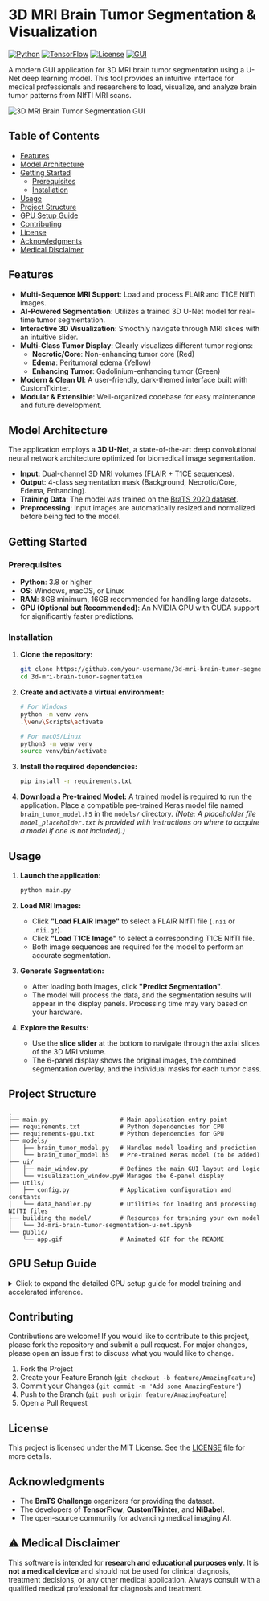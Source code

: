 # 3D MRI Brain Tumor Segmentation & Visualization

[![Python](https://img.shields.io/badge/Python-3.8%2B-blue)](https://www.python.org/)
[![TensorFlow](https://img.shields.io/badge/TensorFlow-2.10-orange)](https://tensorflow.org/)
[![License](https://img.shields.io/badge/License-MIT-green.svg)](LICENSE)
[![GUI](https://img.shields.io/badge/GUI-CustomTkinter-brightgreen)](https://github.com/TomSchimansky/CustomTkinter)

A modern GUI application for 3D MRI brain tumor segmentation using a U-Net deep learning model. This tool provides an intuitive interface for medical professionals and researchers to load, visualize, and analyze brain tumor patterns from NIfTI MRI scans.

![3D MRI Brain Tumor Segmentation GUI](public/app.gif)

## Table of Contents

- [Features](#features)
- [Model Architecture](#model-architecture)
- [Getting Started](#getting-started)
  - [Prerequisites](#prerequisites)
  - [Installation](#installation)
- [Usage](#usage)
- [Project Structure](#project-structure)
- [GPU Setup Guide](#gpu-setup-guide)
- [Contributing](#contributing)
- [License](#license)
- [Acknowledgments](#acknowledgments)
- [Medical Disclaimer](#️-medical-disclaimer)

## Features

- **Multi-Sequence MRI Support**: Load and process FLAIR and T1CE NIfTI images.
- **AI-Powered Segmentation**: Utilizes a trained 3D U-Net model for real-time tumor segmentation.
- **Interactive 3D Visualization**: Smoothly navigate through MRI slices with an intuitive slider.
- **Multi-Class Tumor Display**: Clearly visualizes different tumor regions:
  - **Necrotic/Core**: Non-enhancing tumor core (Red)
  - **Edema**: Peritumoral edema (Yellow)
  - **Enhancing Tumor**: Gadolinium-enhancing tumor (Green)
- **Modern & Clean UI**: A user-friendly, dark-themed interface built with CustomTkinter.
- **Modular & Extensible**: Well-organized codebase for easy maintenance and future development.

## Model Architecture

The application employs a **3D U-Net**, a state-of-the-art deep convolutional neural network architecture optimized for biomedical image segmentation.

- **Input**: Dual-channel 3D MRI volumes (FLAIR + T1CE sequences).
- **Output**: 4-class segmentation mask (Background, Necrotic/Core, Edema, Enhancing).
- **Training Data**: The model was trained on the [BraTS 2020 dataset](https://www.kaggle.com/datasets/awsaf49/brats20-dataset-training-validation).
- **Preprocessing**: Input images are automatically resized and normalized before being fed to the model.

## Getting Started

### Prerequisites

- **Python**: 3.8 or higher
- **OS**: Windows, macOS, or Linux
- **RAM**: 8GB minimum, 16GB recommended for handling large datasets.
- **GPU (Optional but Recommended)**: An NVIDIA GPU with CUDA support for significantly faster predictions.

### Installation

1.  **Clone the repository:**
    ```bash
    git clone https://github.com/your-username/3d-mri-brain-tumor-segmentation.git
    cd 3d-mri-brain-tumor-segmentation
    ```

2.  **Create and activate a virtual environment:**
    ```bash
    # For Windows
    python -m venv venv
    .\venv\Scripts\activate

    # For macOS/Linux
    python3 -m venv venv
    source venv/bin/activate
    ```

3.  **Install the required dependencies:**
    ```bash
    pip install -r requirements.txt
    ```

4.  **Download a Pre-trained Model:**
    A trained model is required to run the application. Place a compatible pre-trained Keras model file named `brain_tumor_model.h5` in the `models/` directory.
    *(Note: A placeholder file `model_placeholder.txt` is provided with instructions on where to acquire a model if one is not included).)*

## Usage

1.  **Launch the application:**
    ```bash
    python main.py
    ```

2.  **Load MRI Images:**
    - Click **"Load FLAIR Image"** to select a FLAIR NIfTI file (`.nii` or `.nii.gz`).
    - Click **"Load T1CE Image"** to select a corresponding T1CE NIfTI file.
    - Both image sequences are required for the model to perform an accurate segmentation.

3.  **Generate Segmentation:**
    - After loading both images, click **"Predict Segmentation"**.
    - The model will process the data, and the segmentation results will appear in the display panels. Processing time may vary based on your hardware.

4.  **Explore the Results:**
    - Use the **slice slider** at the bottom to navigate through the axial slices of the 3D MRI volume.
    - The 6-panel display shows the original images, the combined segmentation overlay, and the individual masks for each tumor class.

## Project Structure

```
.
├── main.py                    # Main application entry point
├── requirements.txt           # Python dependencies for CPU
├── requirements-gpu.txt       # Python dependencies for GPU
├── models/
│   ├── brain_tumor_model.py   # Handles model loading and prediction
│   └── brain_tumor_model.h5   # Pre-trained Keras model (to be added)
├── ui/
│   ├── main_window.py         # Defines the main GUI layout and logic
│   └── visualization_window.py# Manages the 6-panel display
├── utils/
│   ├── config.py              # Application configuration and constants
│   └── data_handler.py        # Utilities for loading and processing NIfTI files
├── building the model/        # Resources for training your own model
│   └── 3d-mri-brain-tumor-segmentation-u-net.ipynb
└── public/
    └── app.gif                # Animated GIF for the README
```

## GPU Setup Guide

<details>
<summary>Click to expand the detailed GPU setup guide for model training and accelerated inference.</summary>

Training the U-Net model or running inference with GPU acceleration requires a specific environment setup. An NVIDIA GPU is **essential** for training in a reasonable timeframe.

### Requirements for GPU Support

- **GPU**: NVIDIA GPU with 8GB+ VRAM (RTX 30-series or newer recommended).
- **CUDA Toolkit**: Version 11.2 (for TensorFlow 2.10).
- **cuDNN**: Version 8.1 (for CUDA 11.2).

### Setup Steps (Windows)

1.  **Install NVIDIA Drivers**: Ensure you have the latest NVIDIA drivers for your GPU.
2.  **Install CUDA Toolkit 11.2**:
    - Download from the [NVIDIA archive](https://developer.nvidia.com/cuda-11.2.2-download-archive).
    - Select: `Windows` > `x86_64` > `10` > `exe (local)`.
    - Run the installer. A custom installation allows you to select only the components you need.
3.  **Install cuDNN v8.1 for CUDA 11.2**:
    - An NVIDIA Developer account is required.
    - Download from the [cuDNN archive](https://developer.nvidia.com/rdp/cudnn-archive).
    - Extract the downloaded ZIP file.
    - Copy the contents of the extracted folders into the CUDA installation directory (typically `C:\Program Files\NVIDIA GPU Computing Toolkit\CUDA\v11.2`):
      - `bin\*.dll` -> `CUDA\v11.2\bin`
      - `include\*.h` -> `CUDA\v11.2\include`
      - `lib\x64\*.lib` -> `CUDA\v11.2\lib\x64`
4.  **Install GPU Dependencies**:
    - Use the `requirements-gpu.txt` file to install TensorFlow with GPU support and other libraries.
    ```bash
    pip install -r requirements-gpu.txt
    ```
5.  **Verify Installation**:
    - Run this command to check if TensorFlow can detect your GPU.
    ```python
    import tensorflow as tf
    print("GPU Available: ", tf.config.list_physical_devices('GPU'))
    ```

### Using Conda (Alternative)

Conda can simplify the management of CUDA and cuDNN versions.

```bash
conda create -n brain-tumor-gpu python=3.9
conda activate brain-tumor-gpu
conda install -c conda-forge cudatoolkit=11.2 cudnn=8.1.0
pip install -r requirements-gpu.txt
python -c "import tensorflow as tf; print('GPU Available:', tf.config.list_physical_devices('GPU'))"
```

</details>

## Contributing

Contributions are welcome! If you would like to contribute to this project, please fork the repository and submit a pull request. For major changes, please open an issue first to discuss what you would like to change.

1.  Fork the Project
2.  Create your Feature Branch (`git checkout -b feature/AmazingFeature`)
3.  Commit your Changes (`git commit -m 'Add some AmazingFeature'`)
4.  Push to the Branch (`git push origin feature/AmazingFeature`)
5.  Open a Pull Request

## License

This project is licensed under the MIT License. See the [LICENSE](LICENSE) file for more details.

## Acknowledgments

- The **BraTS Challenge** organizers for providing the dataset.
- The developers of **TensorFlow**, **CustomTkinter**, and **NiBabel**.
- The open-source community for advancing medical imaging AI.

## ⚠️ Medical Disclaimer

This software is intended for **research and educational purposes only**. It is **not a medical device** and should not be used for clinical diagnosis, treatment decisions, or any other medical application. Always consult with a qualified medical professional for diagnosis and treatment.
